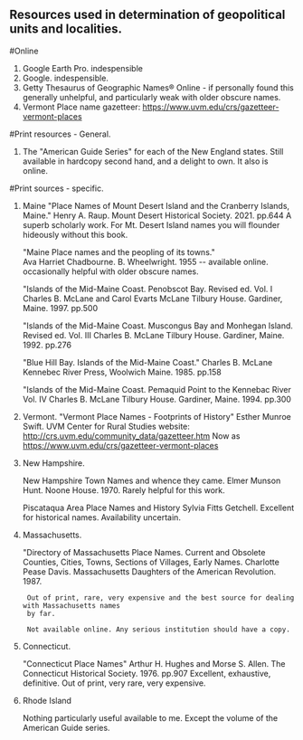 ## Resources used in determination of geopolitical units and localities.

#Online
1. Google Earth Pro. indespensible
2. Google. indespensible.
3. Getty Thesaurus of Geographic Names® Online - if personally found this generally unhelpful, and particularly weak with older obscure names.
4. Vermont Place name gazetteer: https://www.uvm.edu/crs/gazetteer-vermont-places

#Print resources - General.
1. The "American Guide Series" for each of the New England states. Still available in hardcopy second hand, and a delight to own. It also is online.

#Print sources - specific.
1. Maine
	"Place Names of Mount Desert Island and the Cranberry Islands, Maine."
		Henry A. Raup. Mount Desert Historical Society. 2021. pp.644
		A superb scholarly work. For Mt. Desert Island names you will flounder hideously without this book.

	"Maine Place names and the peopling  of its towns."  
		Ava Harriet Chadbourne. B. Wheelwright. 1955 -- available online.
		occasionally helpful with older obscure names.

	"Islands of the Mid-Maine Coast. Penobscot Bay. Revised ed. Vol. I
		Charles B. McLane and Carol Evarts McLane
		Tilbury House. Gardiner, Maine. 1997. pp.500

	"Islands of the Mid-Maine Coast. Muscongus Bay and Monhegan Island. Revised ed. Vol. III
		Charles B. McLane
		Tilbury House. Gardiner, Maine. 1992. pp.276

	"Blue Hill Bay. Islands of the Mid-Maine Coast." 
		Charles B. McLane
		Kennebec River Press, Woolwich Maine. 1985. pp.158

	"Islands of the Mid-Maine Coast. Pemaquid Point to the Kennebac River Vol. IV
		Charles B. McLane
		Tilbury House. Gardiner, Maine. 1994. pp.300
	
2. Vermont.
	"Vermont Place Names - Footprints of History"
	Esther Munroe Swift.
	UVM Center for Rural Studies website: http://crs.uvm.edu/community_data/gazetteer.htm
	Now as https://www.uvm.edu/crs/gazetteer-vermont-places

3. New Hampshire.

	New Hampshire Town Names and whence they came.
	Elmer Munson Hunt. Noone House. 1970. 
	Rarely helpful for this work.

	Piscataqua Area Place Names and History
	Sylvia Fitts Getchell.
	Excellent for historical names.
	Availability uncertain.

4. Massachusetts.

	"Directory of Massachusetts Place Names.
		Current and Obsolete Counties, Cities, Towns, Sections of Villages, Early Names.
		Charlotte Pease Davis. Massachusetts Daughters of the American Revolution. 1987.

		Out of print, rare, very expensive and the best source for dealing with Massachusetts names
		by far.

		Not available online. Any serious institution should have a copy.

5. Connecticut.

	"Connecticut Place Names"
	Arthur H. Hughes and Morse S. Allen.
	The Connecticut Historical Society. 1976. pp.907
	Excellent, exhaustive, definitive.
	Out of print, very rare, very expensive.



6. Rhode Island

	Nothing particularly useful available to me. Except the volume of the American Guide series.
